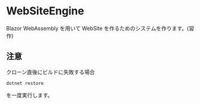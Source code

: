# WebSiteEngine
Blazor WebAssembly を用いて WebSite を作るためのシステムを作ります。(習作)

## 注意
クローン直後にビルドに失敗する場合

```
dotnet restore
```
を一度実行します。

